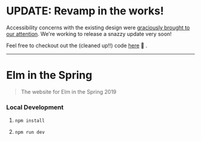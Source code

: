 # UPDATE: Revamp in the works!

Accessibility concerns with the existing design were [graciously brought to our attention](https://github.com/ryannhg/elm-in-the-spring/issues/5). We're working to release a snazzy update very soon!

Feel free to checkout out the (cleaned up!!) code [here](https://github.com/elm-in-the-spring/conference-2019) 👀 .

***


# Elm in the Spring
> The website for Elm in the Spring 2019


### Local Development

1. `npm install`

1. `npm run dev`
